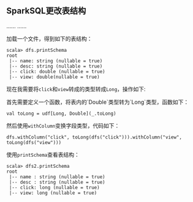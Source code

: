 ## SparkSQL更改表结构


......
......

加载一个文件，得到如下的表结构：

```
scala> dfs.printSchema
root
 |-- name: string (nullable = true)
 |-- desc: string (nullable = true)
 |-- click: double (nullable = true)
 |-- view: double(nullable = true)
```


现在我需要将`click`和`view`转成的类型转成`Long`，操作如下:


首先需要定义一个函数，将表内的\`Double\`类型转为\`Long\`类型，函数如下：

```
val toLong = udf[Long, Double](_.toLong)
```

然后使用`withColumn`变换字段类型，代码如下：


```
dfs.withColumn("click", toLong(dfs("click"))).withColumn("view", toLong(dfs("view")))
```

使用`printSchema`查看表结构：

```
scala> dfs2.printSchema
root
 |-- name : string (nullable = true)
 |-- desc : string (nullable = true)
 |-- click: long (nullable = true)
 |-- view: long (nullable = true)
```



